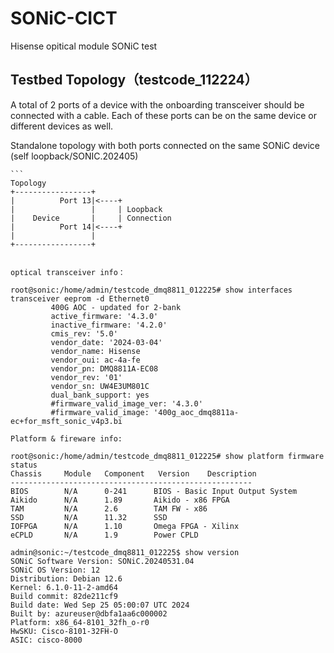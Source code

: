 # SONiC-CICT
Hisense opitical module SONiC test
## Testbed Topology（testcode_112224）

A total of 2 ports of a device with the onboarding transceiver should be connected with a cable. Each of these ports can be on the same device or different devices as well.

 Standalone topology with both ports connected on the same SONiC device (self loopback/SONIC.202405)

    ```
    Topology
    +-----------------+
    |          Port 13|<----+
    |                 |     | Loopback
    |    Device       |     | Connection
    |          Port 14|<----+
    |                 |
    +-----------------+
   ```

 optical transceiver info：

root@sonic:/home/admin/testcode_dmq8811_012225# show interfaces transceiver eeprom -d Ethernet0       
            400G AOC - updated for 2-bank
            active_firmware: '4.3.0'
            inactive_firmware: '4.2.0'
            cmis_rev: '5.0'
            vendor_date: '2024-03-04'
            vendor_name: Hisense
            vendor_oui: ac-4a-fe
            vendor_pn: DMQ8811A-EC08
            vendor_rev: '01'
            vendor_sn: UW4E3UM801C
            dual_bank_support: yes
            #firmware_valid_image_ver: '4.3.0'
            #firmware_valid_image: '400g_aoc_dmq8811a-ec+for_msft_sonic_v4p3.bi
   ```
  
```text
Platform & fireware info:

root@sonic:/home/admin/testcode_dmq8811_012225# show platform firmware status
Chassis     Module   Component   Version    Description
------------------------------------------------------
BIOS        N/A      0-241      BIOS - Basic Input Output System
Aikido      N/A      1.89       Aikido - x86 FPGA
TAM         N/A      2.6        TAM FW - x86
SSD         N/A      11.32      SSD
IOFPGA      N/A      1.10       Omega FPGA - Xilinx
eCPLD       N/A      1.9        Power CPLD

admin@sonic:~/testcode_dmq8811_012225$ show version
SONiC Software Version: SONiC.20240531.04
SONiC OS Version: 12
Distribution: Debian 12.6
Kernel: 6.1.0-11-2-amd64
Build commit: 82de211cf9
Build date: Wed Sep 25 05:00:07 UTC 2024
Built by: azureuser@dbfa1aa6c000002
Platform: x86_64-8101_32fh_o-r0
HwSKU: Cisco-8101-32FH-O
ASIC: cisco-8000
```


